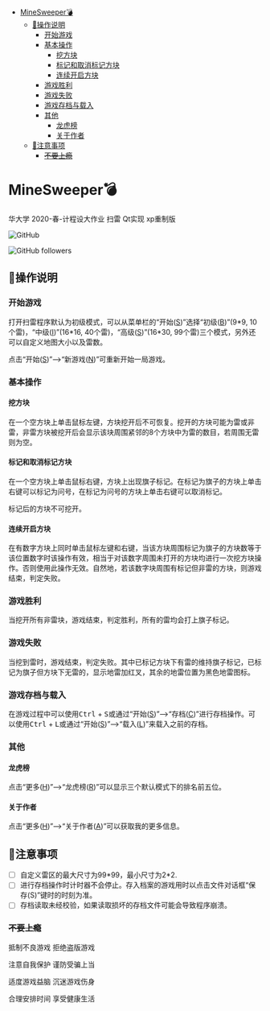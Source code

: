 <!--[TOC]-->
* [MineSweeper💣](#minesweeper)
  * [👋操作说明](#%E6%93%8D%E4%BD%9C%E8%AF%B4%E6%98%8E)
    * [开始游戏](#%E5%BC%80%E5%A7%8B%E6%B8%B8%E6%88%8F)
    * [基本操作](#%E5%9F%BA%E6%9C%AC%E6%93%8D%E4%BD%9C)
      * [挖方块](#%E6%8C%96%E6%96%B9%E5%9D%97)
      * [标记和取消标记方块](#%E6%A0%87%E8%AE%B0%E5%92%8C%E5%8F%96%E6%B6%88%E6%A0%87%E8%AE%B0%E6%96%B9%E5%9D%97)
      * [连续开启方块](#%E8%BF%9E%E7%BB%AD%E5%BC%80%E5%90%AF%E6%96%B9%E5%9D%97)
    * [游戏胜利](#%E6%B8%B8%E6%88%8F%E8%83%9C%E5%88%A9)
    * [游戏失败](#%E6%B8%B8%E6%88%8F%E5%A4%B1%E8%B4%A5)
    * [游戏存档与载入](#%E6%B8%B8%E6%88%8F%E5%AD%98%E6%A1%A3%E4%B8%8E%E8%BD%BD%E5%85%A5)
    * [其他](#%E5%85%B6%E4%BB%96)
      * [龙虎榜](#%E9%BE%99%E8%99%8E%E6%A6%9C)
      * [关于作者](#%E5%85%B3%E4%BA%8E%E4%BD%9C%E8%80%85)
  * [👀注意事项](#%E6%B3%A8%E6%84%8F%E4%BA%8B%E9%A1%B9)
    * [<del>不要上瘾</del>](#%E4%B8%8D%E8%A6%81%E4%B8%8A%E7%98%BE)

# MineSweeper💣

华大学 2020-春-计程设大作业 扫雷 Qt实现 xp重制版

![GitHub](https://img.shields.io/github/license/Dixiao-L/MineSweeper)

![GitHub followers](https://img.shields.io/github/followers/Dixiao-L?style=social)

<!--简单的操作说明及注意事项-->

## 👋操作说明


### 开始游戏

打开扫雷程序默认为初级模式，可以从菜单栏的“开始(<u>S</u>)”选择“初级(<u>B</u>)”(9\*9, 10个雷)，“中级(<u>I</u>)”(16\*16, 40个雷)，“高级(<u>S</u>)”(16\*30, 99个雷)三个模式，另外还可以自定义地图大小以及雷数。

点击“开始(<u>S</u>)”-->“新游戏(<u>N</u>)”可重新开始一局游戏。

### 基本操作

#### 挖方块

在一个空方块上单击鼠标左键，方块挖开后不可恢复。挖开的方块可能为雷或非雷，非雷方块被挖开后会显示该块周围紧邻的8个方块中为雷的数目，若周围无雷则为空。

#### 标记和取消标记方块

在一个空方块上单击鼠标右键，方块上出现旗子标记。在标记为旗子的方块上单击右键可以标记为问号，在标记为问号的方块上单击右键可以取消标记。

标记后的方块不可挖开。

#### 连续开启方块

在有数字方块上同时单击鼠标左键和右键，当该方块周围标记为旗子的方块数等于该位置数字时该操作有效，相当于对该数字周围未打开的方块均进行一次挖方块操作。否则使用此操作无效。自然地，若该数字块周围有标记但非雷的方块，则游戏结束，判定失败。

### 游戏胜利

当挖开所有非雷块，游戏结束，判定胜利，所有的雷均会打上旗子标记。

### 游戏失败

当挖到雷时，游戏结束，判定失败。其中已标记方块下有雷的维持旗子标记，已标记为旗子但方块下无雷的，显示地雷加红叉，其余的地雷位置为黑色地雷图标。

### 游戏存档与载入

在游戏过程中可以使用<kbd>Ctrl</kbd> + <kbd>S</kbd>或通过“开始(<u>S</u>)”-->“存档(<u>C</u>)”进行存档操作。可以使用<kbd>Ctrl</kbd> + <kbd>L</kbd>或通过“开始(<u>S</u>)”-->“载入(<u>L</u>)”来载入之前的存档。

### 其他

#### 龙虎榜

点击“更多(<u>H</u>)”-->“龙虎榜(<u>R</u>)”可以显示三个默认模式下的排名前五位。

#### 关于作者

点击“更多(<u>H</u>)”-->“关于作者(<u>A</u>)”可以获取我的更多信息。

## 👀注意事项

- [ ] 自定义雷区的最大尺寸为99\*99，最小尺寸为2\*2.
- [ ] 进行存档操作时计时器不会停止。存入档案的游戏用时以点击文件对话框“保存(S)”键时的时刻为准。
- [ ] 存档读取未经校验，如果读取损坏的存档文件可能会导致程序崩溃。

### ~~不要上瘾~~

抵制不良游戏 拒绝盗版游戏

注意自我保护 谨防受骗上当

适度游戏益脑 沉迷游戏伤身

合理安排时间 享受健康生活

